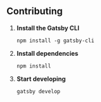 ## Contributing

1.  **Install the Gatsby CLI**

    ```shell
    npm install -g gatsby-cli
    ```

2.  **Install dependencies**

    ```shell
    npm install
    ```

3.  **Start developing**

    ```shell
    gatsby develop
    ```
